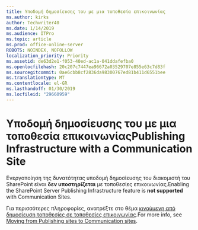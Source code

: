 ```yaml
---
title: Υποδομή δημοσίευσης του με μια τοποθεσία επικοινωνίας
ms.author: kirks
author: Techwriter40
ms.date: 1/14/2019
ms.audience: ITPro
ms.topic: article
ms.prod: office-online-server
ROBOTS: NOINDEX, NOFOLLOW
localization_priority: Priority
ms.assetid: de63d2e1-f053-40ed-ac1a-041ddafefba0
ms.openlocfilehash: 20c207c7447ea96672a03529707e855e63c7d83f
ms.sourcegitcommit: 0ae6cbb8cf2836da98300767ed81b411d6551bee
ms.translationtype: MT
ms.contentlocale: el-GR
ms.lasthandoff: 01/30/2019
ms.locfileid: "29660959"
---
```

# <a name="publishing-infrastructure-with-a-communication-site"></a><span data-ttu-id="d5c24-102">Υποδομή δημοσίευσης του με μια τοποθεσία επικοινωνίας</span><span class="sxs-lookup"><span data-stu-id="d5c24-102">Publishing Infrastructure with a Communication Site</span></span>


<span data-ttu-id="d5c24-103">Ενεργοποίηση της δυνατότητας υποδομή δημοσίευσης του διακομιστή του SharePoint είναι **δεν υποστηρίζεται** με τοποθεσίες επικοινωνίας.</span><span class="sxs-lookup"><span data-stu-id="d5c24-103">Enabling the SharePoint Server Publishing Infrastructure feature is **not supported** with Communication Sites.</span></span> 
  
<span data-ttu-id="d5c24-104">Για περισσότερες πληροφορίες, ανατρέξτε στο θέμα [κινούμενη από δημοσίευση τοποθεσίες σε τοποθεσίες επικοινωνίας](https://docs.microsoft.com/sharepoint/publishing-sites-classic-to-modern-experience).</span><span class="sxs-lookup"><span data-stu-id="d5c24-104">For more info, see [Moving from Publishing sites to Communication sites](https://docs.microsoft.com/sharepoint/publishing-sites-classic-to-modern-experience).</span></span> 
  

